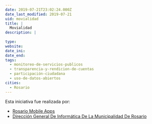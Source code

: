 ```yaml
---
date: 2019-07-21T23:02:24.000Z
date_last_modified: 2019-07-21
uid: movialidad
title: |
  Movialidad
description: |
  
type: 
website: 
date_ini: 
date_end: 
tags:
  - monitoreo-de-servicios-publicos
  - transparencia-y-rendicion-de-cuentas
  - participación-ciudadana
  - uso-de-datos-abiertos
cities: 
  - Rosario
---
```


Esta iniciativa fue realizada por:

- [Rosario Mobile Apps](/organizaciones/rosario-mobile-apps)
- [Dirección General De Informática De La Municipalidad De Rosario](/organizaciones/direccion-general-de-informatica-de-la-municipalidad-de-rosario)
